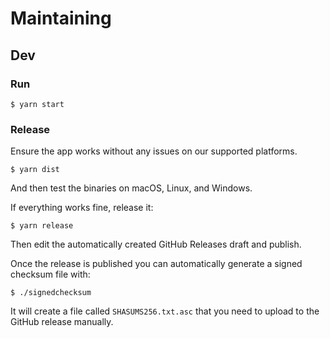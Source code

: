 # Maintaining

## Dev

### Run

```
$ yarn start
```

### Release

Ensure the app works without any issues on our supported platforms.

```
$ yarn dist
```

And then test the binaries on macOS, Linux, and Windows.

If everything works fine, release it:

```
$ yarn release
```

Then edit the automatically created GitHub Releases draft and publish.

Once the release is published you can automatically generate a signed checksum file with:

```
$ ./signedchecksum
```

It will create a file called `SHASUMS256.txt.asc` that you need to upload to the GitHub release manually.
